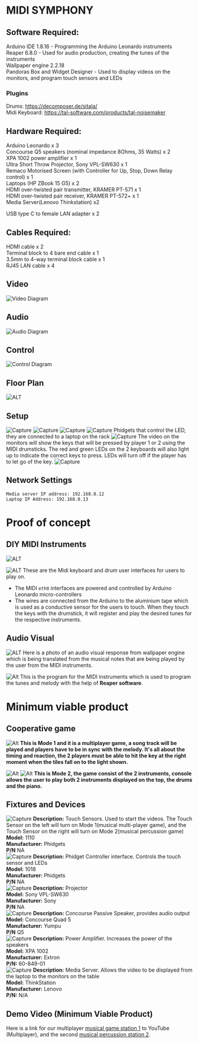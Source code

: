 # MIDI SYMPHONY

## Software Required:<br>

Arduino IDE 1.8.16 - Programming the Arduino Leonardo instruments<br>
Reaper 6.8.0 - Used for audio production, creating the tunes of the instruments<br>
Wallpaper engine 2.2.18 <br>
Pandoras Box and Widget Designer - Used to display videos on the monitors, and program touch sensors and LEDs<br>
### **Plugins**
Drums: https://decomposer.de/sitala/ <br>
Midi Keyboard: https://tal-software.com/products/tal-noisemaker<br>


## Hardware Required:<br>
Arduino Leonardo x 3<br>
Concourse Q5 speakers (nominal impedance 8Ohms, 35 Watts) x 2<br>
XPA 1002 power amplifier x 1<br>
Ultra Short Throw Projector, Sony VPL-SW630 x 1<br>
Remaco Motorised Screen (with Controller for Up, Stop, Down Relay control) x 1<br>
Laptops (HP ZBook 15 G5) x 2<br>
HDMI over-twisted pair transmitter, KRAMER PT-571 x 1<br>
HDMI over-twisted pair receiver, KRAMER PT-572+ x 1<br>
Media Server(Lenovo Thinkstation) x2<br>

USB type C to female LAN adapter x 2<br>

## Cables Required:<br>
HDMI cable x 2<br>
Terminal block to 4 bare end cable x 1<br>
3.5mm to 4-way terminal block cable x 1<br>
RJ45 LAN cable x 4<br>

## Video 
![Video Diagram](images/Video.jpg)
## Audio
![Audio Diagram](images/Audio.jpg)
## Control
![Control Diagram](images/controlphoto.jpeg)

## Floor Plan
![ALT](images/FloorPlan.jpg)

## Setup 
![Capture](images/setup.jpg)
![Capture](images/Media_Servers.jpg)
![Capture](images/NetworkSwitch.jpg)
![Capture](images/phidget_setup2.jpg)
Phidgets that control the LED, they are connected to a laptop on the rack
![Capture](images/keyboardled.jpg)
The video on the monitors will show the keys that will be pressed by player 1 or 2 using the MIDI drumsticks. The red and green LEDs on the 2 keyboards will also light up to indicate the correct keys to press. LEDs will turn off if the player has to let go of the key.
![Capture](images/rack2.jpg)
## Network Settings
```
Media server IP address: 192.168.0.12 
Laptop IP Address: 192.168.0.13
```
# Proof of concept 
## DIY MIDI Instruments
![ALT](images/MIDI_Keyboard.jpg)


![ALT](images/Drum.jpg)
These are the Midi keyboard and drum user interfaces for users to play on.
* The MIDI `eth0` interfaces are powered and controlled by Arduino Leonardo micro-controllers
* The wires are connected from the Arduino to the aluminium tape which is used as a conductive sensor for the users to touch. When they touch the keys with the drumstick, it will register and play the desired tunes for the respective instruments.
## Audio Visual
![ALT](images/AudioVisual.jpg)
Here is a photo of an audio visual response from wallpaper engine which is being translated from the musical notes that are being played by the user from the MIDI instruments.

![Alt](images/MIDIcode.jpg)
This is the program for the MIDI instruments which is used to program the tunes and melody with the help of **Reaper software**.

# Minimum viable product
## Cooperative game
![Alt](images/Multiplayer.jpg)
__This is Mode 1 and it is a multiplayer game, a song track will be played and players have to be in sync with the melody. It's all about the timing and reaction, the  2 players must be able to hit the key at the right moment when the tiles fall on to the light shown.__

![Alt](images/MVP_Station2.png)
![Alt](images/Percussion.jpg)
__This is Mode 2, the game consist of the 2 instruments, console allows the user to play both 2 instruments displayed on the top, the drums and the piano.__

## Fixtures and Devices

![Capture](images/TouchSensor.jpg)
**Description:** Touch Sensors. Used to start the videos. The Touch Sensor on the left will turn on Mode 1(musical multi-player game), and the Touch Sensor on the right will turn on Mode 2(musical percussion game) <br>
**Model:** 1110 <br>
**Manufacturer:** Phidgets <br>
**P/N** NA <br>
![Capture](images/Phidget_Interface.jpg)
**Description:** Phidget Controller interface. Controls the touch sensor and LEDs <br>
**Model:** 1018 <br>
**Manufacturer:** Phidgets <br>
**P/N** NA <br>
![Capture](images/Projector.jpg)
**Description:** Projector <br>
**Model:** Sony VPL-SW630 <br>
**Manufacturer:** Sony <br>
**P/N** NA <br>
![Capture](images/Speaker1.jpg)
**Description:** Concourse Passive Speaker, provides audio output <br>
**Model:** Concourse Quad 5  <br>
**Manufacturer:** Yumpu <br>
**P/N** Q5 <br>
![Capture](images/XPA1002Amp.jpg)
**Description:** Power Amplifier. Increases the power of the speakers<br>
**Model:** XPA 1002 <br>
**Manufacturer:** Extron <br>
**P/N:** 60-849-01 <br>
![Capture](images/server.jpg)
**Description:** Media Server. Allows the video to be displayed from the laptop to the monitors on the table<br>
**Model:** ThinkStation <br>
**Manufacturer:** Lenovo <br>
**P/N:** N/A <br>

## Demo Video (**M**inimum **V**iable **P**roduct)

Here is a link for our multiplayer [musical game station 1][station1_url] to YouTube (Multiplayer), and the second [musical percussion station 2][station2_url].


[station1_url]: https://www.youtube.com/watch?v=DKCg_on9eKA&t=11s
[station2_url]: https://youtu.be/bg39pkCY94s













